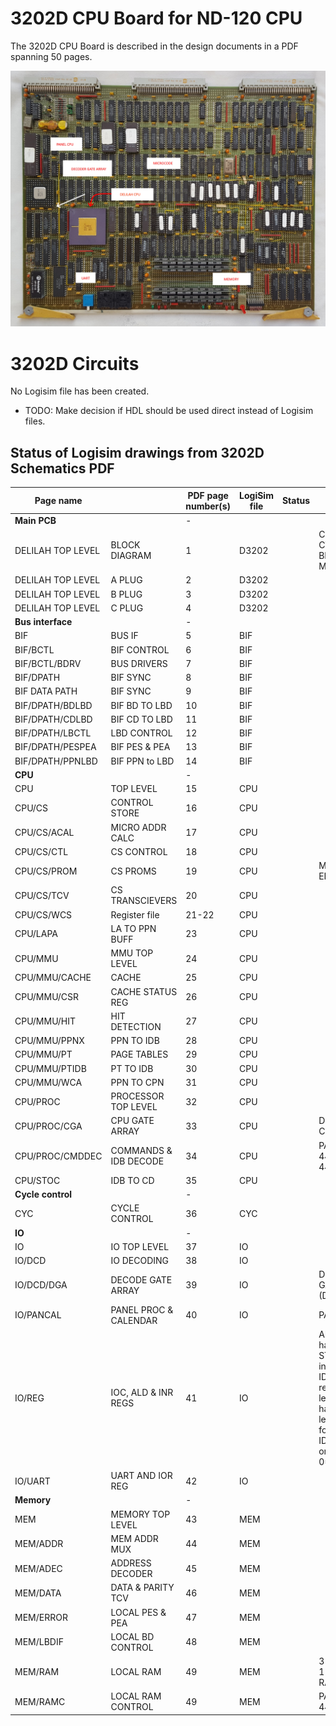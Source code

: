 # 3202D CPU Board for ND-120 CPU #

The 3202D CPU Board is described in the design documents in a PDF spanning 50 pages.

![Photo of 3202D board](3202D-Photo.PNG)

# 3202D Circuits #

No Logisim file has been created.

* TODO: Make decision if HDL should be used direct instead of Logisim files.

## Status of Logisim drawings from 3202D Schematics PDF ##



| Page name         |                       | PDF page number(s) | LogiSim file | Status | Comment |
|-------------------|-----------------------|--------------------|--------------|--------|---------|
| **Main PCB**|                    |   -     |
| DELILAH TOP LEVEL | BLOCK DIAGRAM         | 1 | D3202| | Combines CYC + CPU + BIF + IO + MEM |
| DELILAH TOP LEVEL | A PLUG                | 2 | D3202|
| DELILAH TOP LEVEL | B PLUG                | 3 | D3202|
| DELILAH TOP LEVEL | C PLUG                | 4 | D3202|
| **Bus interface**|                    |   -     |
| BIF               | BUS IF                | 5   | BIF  |
| BIF/BCTL          | BIF CONTROL           | 6   | BIF  |
| BIF/BCTL/BDRV     | BUS DRIVERS           | 7   | BIF  |
| BIF/DPATH         | BIF SYNC              | 8   | BIF  |
| BIF DATA PATH     | BIF SYNC              | 9   | BIF  |
| BIF/DPATH/BDLBD   | BIF BD TO LBD         | 10  | BIF  |
| BIF/DPATH/CDLBD   | BIF CD TO LBD         | 11  | BIF  |
| BIF/DPATH/LBCTL   | LBD CONTROL           | 12  | BIF  |
| BIF/DPATH/PESPEA  | BIF PES & PEA         | 13  | BIF  |
| BIF/DPATH/PPNLBD  | BIF PPN to LBD        | 14  | BIF  |
| **CPU**|                    |   -     |
| CPU               | TOP LEVEL             | 15  | CPU |
| CPU/CS            | CONTROL STORE         | 16  | CPU |
| CPU/CS/ACAL       | MICRO ADDR CALC       | 17  | CPU |
| CPU/CS/CTL        | CS CONTROL            | 18  | CPU |
| CPU/CS/PROM       | CS PROMS              | 19  | CPU | | Microcode EPROMS |
| CPU/CS/TCV        | CS TRANSCIEVERS       | 20  | CPU |
| CPU/CS/WCS        | Register file         | 21-22 | CPU |
| CPU/LAPA          | LA TO PPN BUFF        | 23  | CPU |
| CPU/MMU           | MMU TOP LEVEL         | 24  | CPU |
| CPU/MMU/CACHE     | CACHE                 | 25  | CPU |
| CPU/MMU/CSR       | CACHE STATUS REG      | 26  | CPU |
| CPU/MMU/HIT       | HIT DETECTION         | 27  | CPU |
| CPU/MMU/PPNX      | PPN TO IDB            | 28  | CPU |
| CPU/MMU/PT        | PAGE TABLES           | 29  | CPU |
| CPU/MMU/PTIDB     | PT TO IDB             | 30  | CPU |
| CPU/MMU/WCA       | PPN TO CPN            | 31  | CPU |
| CPU/PROC          | PROCESSOR TOP LEVEL   | 32  | CPU |
| CPU/PROC/CGA      | CPU GATE ARRAY        | 33  | CPU | | DELILAH Circuits plugin |
| CPU/PROC/CMDDEC   | COMMANDS & IDB DECODE | 34  | CPU | | PAL 44407, 44608, 44511 |
| CPU/STOC          | IDB TO CD             | 35  | CPU |
| **Cycle control**|                    |   -     |
| CYC               | CYCLE CONTROL         | 36  | CYC |
| **IO**|                    |   -     |
| IO                | IO TOP LEVEL          | 37  | IO | 
| IO/DCD            | IO DECODING           | 38  | IO | 
| IO/DCD/DGA        | DECODE GATE ARRAY     | 39  | IO | | DECODE GATE ARRAY (DGA) Plugin |
| IO/PANCAL         | PANEL PROC & CALENDAR | 40  | IO | | PANEL CPU |
| IO/REG            | IOC, ALD & INR REGS   | 41  | IO | | ALD register has also STRAP 5-9 info in IDB11-IDB8 (For reading ECO level) IDB4-6 has "Print level", 0b100 for version D. IDB7 has info on CX, 0=Enabled|
| IO/UART           | UART AND IOR REG      | 42 | IO | 
| **Memory**|                    |   -     |
| MEM               | MEMORY TOP LEVEL      | 43 | MEM |
| MEM/ADDR          | MEM ADDR MUX          | 44 | MEM |
| MEM/ADEC          | ADDRESS DECODER       | 45 | MEM |
| MEM/DATA          | DATA & PARITY TCV     | 46 | MEM |
| MEM/ERROR         | LOCAL PES & PEA       | 47 | MEM |
| MEM/LBDIF         | LOCAL BD CONTROL      | 48 | MEM |
| MEM/RAM           | LOCAL RAM             | 49 | MEM | | 3 Banks with 1 MegaWord RAM = 6MB |
| MEM/RAMC          | LOCAL RAM CONTROL     | 49 | MEM | | PAL 44803,44902 |

